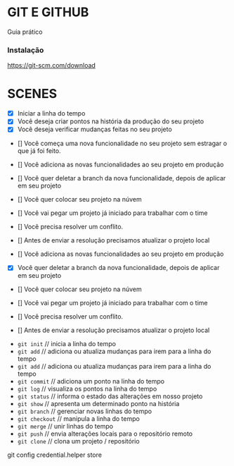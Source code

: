 # GIT E GITHUB

Guia prático

### Instalação

https://git-scm.com/download

# SCENES

- [x] Iniciar a linha do tempo
- [x] Você deseja criar pontos na história da produção do seu projeto
- [X] Você deseja verificar mudanças feitas no seu projeto

- [] Você começa uma nova funcionalidade no seu projeto sem estragar o que já foi feito.
- [] Você adiciona as novas funcionalidades ao seu projeto em produção
- [] Você quer deletar a branch da nova funcionalidade, depois de aplicar em seu projeto

- [] Você quer colocar seu projeto na núvem

- [] Você vai pegar um projeto já iniciado para trabalhar com o time
- [] Você precisa resolver um conflito.
- [] Antes de enviar a resolução precisamos atualizar o projeto local
- [] Você adiciona as novas funcionalidades ao seu projeto em produção
- [x] Você quer deletar a branch da nova funcionalidade, depois de aplicar em seu projeto

- [] Você quer colocar seu projeto na núvem

- [] Você vai pegar um projeto já iniciado para trabalhar com o time
- [] Você precisa resolver um conflito.
- [] Antes de enviar a resolução precisamos atualizar o projeto local

* `git init` // inicia a linha do tempo
* `git add` // adiciona ou atualiza mudanças para irem para a linha do tempo
* `git add` // adiciona ou atualiza mudanças para irem para a linha do tempo
* `git commit` // adiciona um ponto na linha do tempo
* `git log` // visualiza os pontos na linha do tempo
* `git status` // informa o estado das alterações em nosso projeto
* `git show` // apresenta um determinado ponto na história
* `git branch` // gerenciar novas linhas do tempo
* `git checkout` // manipula a linha do tempo
* `git merge` // unir linhas do tempo
* `git push` // envia alterações locais para o repositório remoto
* `git clone` // clona um projeto / repositório

git config credential.helper store
